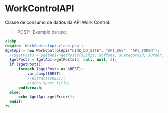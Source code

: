 # WorkControlAPI
Classe de consumo de dados da API Work Control.

> POST:: Exemplo de uso:

```php
<?php
require 'WorkControlApi.class.php';
$getApi = new WorkControlApi("LINK_DO_SITE", "API_KEY", "API_TOKEN");
  //$getPosts = $getApi->getPosts($Limit, $offset, $CategoryId, $Order, $By);
  $getPosts = $getApi->getPosts(3, null, null, 2);
  if ($getPosts):
      foreach ($getPosts as $REST):
          var_dump($REST);
          //extract($REST);
          //echo $post_title;
      endforeach;
  else:
      echo $getApi->getError();
  endif;
?>
```
